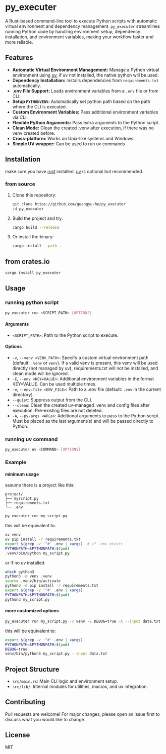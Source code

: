# py_executer

A Rust-based command-line tool to execute Python scripts with automatic virtual environment and dependency management.
`py_executer` streamlines running Python code by handling environment setup, dependency installation, and environment
variables, making your workflow faster and more reliable.

## Features

- **Automatic Virtual Environment Management:** Manage a Python virtual environment
  using [uv](https://github.com/astral-sh/uv), if uv not installed, the native python will be used.
- **Dependency Installation:** Installs dependencies from `requirements.txt` automatically.
- **.env File Support:** Loads environment variables from a `.env` file or from CLI.
- **Setup `PYTHONVENV`:** Automatically set python path based on the path where the CLI is executed.
- **Custom Environment Variables:** Pass additional environment variables via CLI.
- **Flexible Python Arguments:** Pass extra arguments to the Python script.
- **Clean Mode:** Clean the created .venv after execution, if there was no venv created before.
- **Cross-platform:** Works on Unix-like systems and Windows.
- **Simple UV wrapper:** Can be used to run uv commands

## Installation

make sure you have [rust](https://www.rust-lang.org) installed. [uv](https://github.com/astral-sh/uv) is optional but
recommended.

### from source

1. Clone this repository:
   ```sh
   git clone https://github.com/guangyu-he/py_executer
   cd py_executer
   ```
2. Build the project and try:
   ```sh
   cargo build --release
   ```
3. Or install the binary:
    ```sh
    cargo install --path .
    ```

## from crates.io

```sh
cargo install py_executer
```

## Usage

### running python script

```sh
py_executer run <SCRIPT_PATH> [OPTIONS]
```

#### Arguments

- `<SCRIPT_PATH>`: Path to the Python script to execute.

#### Options

- `-v`, `--venv <VENV_PATH>`: Specify a custom virtual environment path (default: `.venv` or `venv`). If a valid venv is
  present, this venv will be used directly (not managed by uv), requirements.txt will not be installed, and clean mode
  will be ignored.
- `-E`, `--env <KEY=VALUE>`: Additional environment variables in the format KEY=VALUE. Can be used multiple times.
- `-e`, `--env-file <ENV_FILE>`: Path to a .env file (default: `.env` in the current directory).
- `--quiet`: Suppress output from the CLI.
- `--clean`: Clean the created uv-managed .venv and config files after execution. Pre-existing files are not deleted.
- `-A`, `--py-args <ARGs>`: Additional arguments to pass to the Python script. Must be placed as the last argument(s) and
  will be passed directly to Python.

### running uv command

```sh
py_executer uv <COMMAND> [OPTIONS]
```

### Example

#### minimum usage

assume there is a project like this:

```
project/
├── myscript.py
├── requirements.txt
└── .env
```

```sh
py_executer run my_script.py
```

this will be equivalent to:

```sh
uv venv
uv pip install -r requirements.txt
export $(grep -v '^#' .env | xargs)  # if .env exists
PYTHONPATH=$PYTHONPATH:$(pwd)
.venv/bin/python my_script.py
```

or if no uv installed:

```sh
which python3
python3 -m venv .venv
source .venv/bin/activate
python3 -m pip install -r requirements.txt
export $(grep -v '^#' .env | xargs)
PYTHONPATH=$PYTHONPATH:$(pwd)
python3 my_script.py
```

#### more customized options

```sh
py_executer run my_script.py -v venv -E DEBUG=true -A --input data.txt
```

this will be equivalent to:

```sh
export $(grep -v '^#' .env | xargs)
PYTHONPATH=$PYTHONPATH:$(pwd)
DEBUG=true
venv/bin/python3 my_script.py --input data.txt
```

## Project Structure

- `src/main.rs`: Main CLI logic and environment setup.
- `src/lib/`: Internal modules for utilities, macros, and uv integration.

## Contributing

Pull requests are welcome! For major changes, please open an issue first to discuss what you would like to change.

## License

MIT